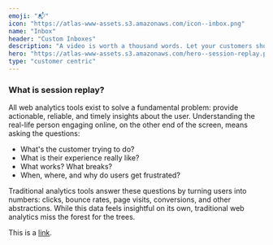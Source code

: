 ```yaml
---
emoji: "📬"
icon: "https://atlas-www-assets.s3.amazonaws.com/icon--inbox.png"
name: "Inbox"
header: "Custom Inboxes"
description: "A video is worth a thousand words. Let your customers show you rather than tell you with session recording."
hero: "https://atlas-www-assets.s3.amazonaws.com/hero--session-replay.png"
type: "customer centric"
---
```


### What is session replay?

All web analytics tools exist to solve a fundamental problem: provide actionable, reliable, and timely insights about the user. Understanding the real-life person engaging online, on the other end of the screen, means asking the questions:

- What's the customer trying to do?
- What is their experience really like?
- What works? What breaks?
- When, where, and why do users get frustrated?

Traditional analytics tools answer these questions by turning users into numbers: clicks, bounce rates, page visits, conversions, and other abstractions. While this data feels insightful on its own, traditional web analytics miss the forest for the trees.

This is a [link](/api/components/prose).
